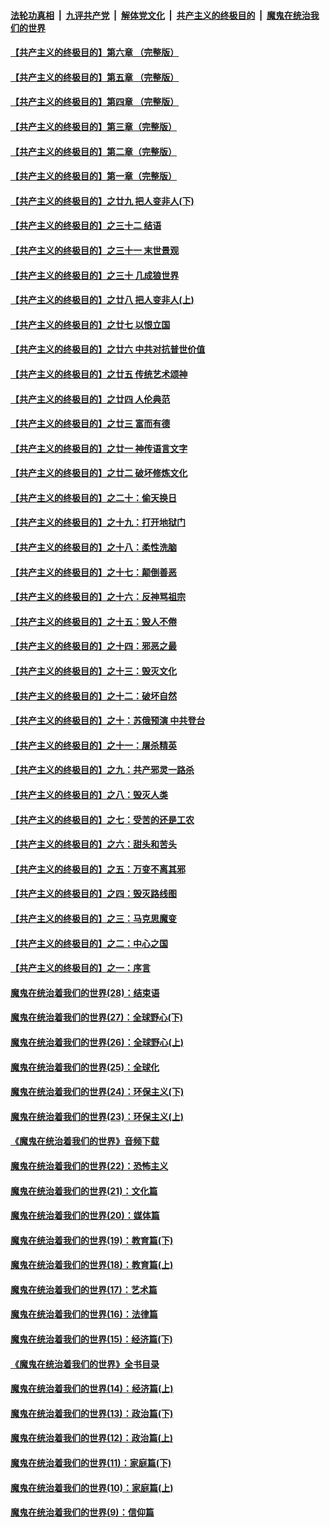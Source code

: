 

####  [法轮功真相](../../../../basic/blob/master/README.md?t=05081201) &nbsp;|&nbsp; [九评共产党](../../../../9ping.md/blob/master/README.md?t=05081201) &nbsp;|&nbsp; [解体党文化](../../../../jtdwh.md/blob/master/README.md?t=05081201)  &nbsp;|&nbsp; [共产主义的终极目的](../../../../gczydzjmd.md/blob/master/README.md?t=05081201) &nbsp;|&nbsp; [魔鬼在统治我们的世界](../../../../mgztzwmdsj.md/blob/master/README.md?t=05081201) 

#### [【共产主义的终极目的】第六章 （完整版）](../pages/nsc422/n11428913.md?t=05081201) 

#### [【共产主义的终极目的】第五章 （完整版）](../pages/nsc422/n11428912.md?t=05081201) 

#### [【共产主义的终极目的】第四章 （完整版）](../pages/nsc422/n11428907.md?t=05081201) 

#### [【共产主义的终极目的】第三章（完整版）](../pages/nsc422/n11428848.md?t=05081201) 

#### [【共产主义的终极目的】第二章（完整版）](../pages/nsc422/n11428831.md?t=05081201) 

#### [【共产主义的终极目的】第一章（完整版）](../pages/nsc422/n11417651.md?t=05081201) 

#### [【共产主义的终极目的】之廿九 把人变非人(下)](../pages/nsc422/n11344140.md?t=05081201) 

#### [【共产主义的终极目的】之三十二 结语](../pages/nsc422/n11360535.md?t=05081201) 

#### [【共产主义的终极目的】之三十一 末世景观](../pages/nsc422/n11351129.md?t=05081201) 

#### [【共产主义的终极目的】之三十 几成狼世界](../pages/nsc422/n11348280.md?t=05081201) 

#### [【共产主义的终极目的】之廿八 把人变非人(上)](../pages/nsc422/n11340492.md?t=05081201) 

#### [【共产主义的终极目的】之廿七 以恨立国](../pages/nsc422/n11336944.md?t=05081201) 

#### [【共产主义的终极目的】之廿六 中共对抗普世价值](../pages/nsc422/n11324785.md?t=05081201) 

#### [【共产主义的终极目的】之廿五 传统艺术颂神](../pages/nsc422/n11296396.md?t=05081201) 

#### [【共产主义的终极目的】之廿四 人伦典范](../pages/nsc422/n11296397.md?t=05081201) 

#### [【共产主义的终极目的】之廿三 富而有德](../pages/nsc422/n11283598.md?t=05081201) 

#### [【共产主义的终极目的】之廿一 神传语言文字](../pages/nsc422/n11263265.md?t=05081201) 

#### [【共产主义的终极目的】之廿二 破坏修炼文化](../pages/nsc422/n11245728.md?t=05081201) 

#### [【共产主义的终极目的】之二十：偷天换日](../pages/nsc422/n11238846.md?t=05081201) 

#### [【共产主义的终极目的】之十九：打开地狱门](../pages/nsc422/n11206376.md?t=05081201) 

#### [【共产主义的终极目的】之十八：柔性洗脑](../pages/nsc422/n11199994.md?t=05081201) 

#### [【共产主义的终极目的】之十七：颠倒善恶](../pages/nsc422/n11179782.md?t=05081201) 

#### [【共产主义的终极目的】之十六：反神骂祖宗](../pages/nsc422/n11166798.md?t=05081201) 

#### [【共产主义的终极目的】之十五：毁人不倦](../pages/nsc422/n11166792.md?t=05081201) 

#### [【共产主义的终极目的】之十四：邪恶之最](../pages/nsc422/n11150249.md?t=05081201) 

#### [【共产主义的终极目的】之十三：毁灭文化](../pages/nsc422/n11135227.md?t=05081201) 

#### [【共产主义的终极目的】之十二：破坏自然](../pages/nsc422/n11135214.md?t=05081201) 

#### [【共产主义的终极目的】之十：苏俄预演 中共登台](../pages/nsc422/n11118424.md?t=05081201) 

#### [【共产主义的终极目的】之十一：屠杀精英](../pages/nsc422/n11118442.md?t=05081201) 

#### [【共产主义的终极目的】之九：共产邪灵一路杀](../pages/nsc422/n11114139.md?t=05081201) 

#### [【共产主义的终极目的】之八：毁灭人类](../pages/nsc422/n11108503.md?t=05081201) 

#### [【共产主义的终极目的】之七：受苦的还是工农](../pages/nsc422/n11101809.md?t=05081201) 

#### [【共产主义的终极目的】之六：甜头和苦头](../pages/nsc422/n11096971.md?t=05081201) 

#### [【共产主义的终极目的】之五：万变不离其邪](../pages/nsc422/n11091285.md?t=05081201) 

#### [【共产主义的终极目的】之四：毁灭路线图](../pages/nsc422/n11086284.md?t=05081201) 

#### [【共产主义的终极目的】之三：马克思魔变](../pages/nsc422/n11061941.md?t=05081201) 

#### [【共产主义的终极目的】之二：中心之国](../pages/nsc422/n11047728.md?t=05081201) 

#### [【共产主义的终极目的】之一：序言](../pages/nsc422/n11086077.md?t=05081201) 

#### [魔鬼在统治着我们的世界(28)：结束语](../pages/nsc422/n10936246.md?t=05081201) 

#### [魔鬼在统治着我们的世界(27)：全球野心(下)](../pages/nsc422/n10928319.md?t=05081201) 

#### [魔鬼在统治着我们的世界(26)：全球野心(上)](../pages/nsc422/n10900318.md?t=05081201) 

#### [魔鬼在统治着我们的世界(25)：全球化](../pages/nsc422/n10788205.md?t=05081201) 

#### [魔鬼在统治着我们的世界(24)：环保主义(下)](../pages/nsc422/n10695307.md?t=05081201) 

#### [魔鬼在统治着我们的世界(23)：环保主义(上)](../pages/nsc422/n10688613.md?t=05081201) 

#### [《魔鬼在统治着我们的世界》音频下载](../pages/nsc422/n10635553.md?t=05081201) 

#### [魔鬼在统治着我们的世界(22)：恐怖主义](../pages/nsc422/n10614727.md?t=05081201) 

#### [魔鬼在统治着我们的世界(21)：文化篇](../pages/nsc422/n10597706.md?t=05081201) 

#### [魔鬼在统治着我们的世界(20)：媒体篇](../pages/nsc422/n10586579.md?t=05081201) 

#### [魔鬼在统治着我们的世界(19)：教育篇(下)](../pages/nsc422/n10564808.md?t=05081201) 

#### [魔鬼在统治着我们的世界(18)：教育篇(上)](../pages/nsc422/n10526970.md?t=05081201) 

#### [魔鬼在统治着我们的世界(17)：艺术篇](../pages/nsc422/n10499093.md?t=05081201) 

#### [魔鬼在统治着我们的世界(16)：法律篇](../pages/nsc422/n10485969.md?t=05081201) 

#### [魔鬼在统治着我们的世界(15)：经济篇(下)](../pages/nsc422/n10469975.md?t=05081201) 

#### [《魔鬼在统治着我们的世界》全书目录](../pages/nsc422/n10464261.md?t=05081201) 

#### [魔鬼在统治着我们的世界(14)：经济篇(上)](../pages/nsc422/n10457370.md?t=05081201) 

#### [魔鬼在统治着我们的世界(13)：政治篇(下)](../pages/nsc422/n10448270.md?t=05081201) 

#### [魔鬼在统治着我们的世界(12)：政治篇(上)](../pages/nsc422/n10444576.md?t=05081201) 

#### [魔鬼在统治着我们的世界(11)：家庭篇(下)](../pages/nsc422/n10440961.md?t=05081201) 

#### [魔鬼在统治着我们的世界(10)：家庭篇(上)](../pages/nsc422/n10435448.md?t=05081201) 

#### [魔鬼在统治着我们的世界(9)：信仰篇](../pages/nsc422/n10432159.md?t=05081201) 

